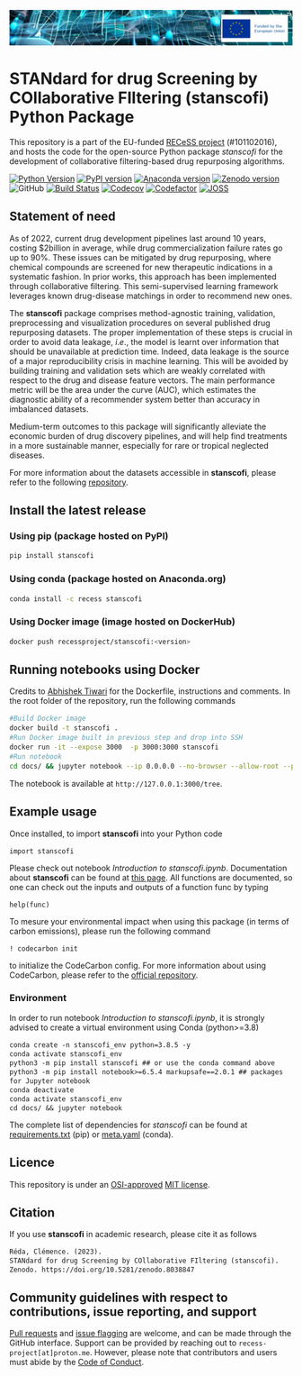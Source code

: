 ![funding logo](https://raw.githubusercontent.com/RECeSS-EU-Project/RECeSS-EU-Project.github.io/main/assets/images/header%2BEU_rescale.jpg)

# STANdard for drug Screening by COllaborative FIltering (stanscofi) Python Package

This repository is a part of the EU-funded [RECeSS project](https://recess-eu-project.github.io) (#101102016), and hosts the code for the open-source Python package *stanscofi* for the development of collaborative filtering-based drug repurposing algorithms.

[![Python Version](https://img.shields.io/badge/python-3.8%7C3.9-pink)](https://badge.fury.io/py/stanscofi) [![PyPI version](https://img.shields.io/pypi/v/stanscofi.svg)](https://badge.fury.io/py/stanscofi) [![Anaconda version](https://anaconda.org/recess/stanscofi/badges/version.svg)](https://anaconda.org/recess/stanscofi) [![Zenodo version](https://zenodo.org/badge/DOI/10.5281/zenodo.8038847.svg)](https://doi.org/10.5281/zenodo.8038847) ![GitHub](https://img.shields.io/github/license/recess-eu-project/stanscofi.svg) [![Build Status](https://github.com/recess-eu-project/stanscofi/actions/workflows/post-push-test.yml/badge.svg)](https://github.com/recess-eu-project/stanscofi/actions/workflows/post-push-test.yml) [![Codecov](https://codecov.io/github/recess-eu-project/stanscofi/coverage.svg?branch=master)](https://codecov.io/github/recess-eu-project/stanscofi?branch=master) [![Codefactor](https://www.codefactor.io/repository/github/recess-eu-project/stanscofi/badge?style=plastic)](https://www.codefactor.io/repository/github/recess-eu-project/stanscofi) [![JOSS](https://joss.theoj.org/papers/8c32602b0c4b97e70c7a3bca5f3eebc0/status.svg)](https://joss.theoj.org/papers/8c32602b0c4b97e70c7a3bca5f3eebc0)

## Statement of need 

As of 2022, current drug development pipelines last around 10 years, costing $2billion in average, while drug commercialization failure rates go up to 90%. These issues can be mitigated by drug repurposing, where chemical compounds are screened for new therapeutic indications in a systematic fashion. In prior works, this approach has been implemented through collaborative filtering. This semi-supervised learning framework leverages known drug-disease matchings in order to recommend new ones.

The **stanscofi** package comprises method-agnostic training, validation, preprocessing and visualization procedures on several published drug repurposing datasets. The proper implementation of these steps is crucial in order to avoid data leakage, *i*.*e*., the model is learnt over information that should be unavailable at prediction time. Indeed, data leakage is the source of a major reproducibility crisis in machine learning. This will be avoided by building training and validation sets which are weakly correlated with respect to the drug and disease feature vectors. The main performance metric will be the area under the curve (AUC), which estimates the diagnostic ability of a recommender system better than accuracy in imbalanced datasets.

Medium-term outcomes to this package will significantly alleviate the economic burden of drug discovery pipelines, and will help find treatments in a more sustainable manner, especially for rare or tropical neglected diseases.

For more information about the datasets accessible in **stanscofi**, please refer to the following [repository](https://github.com/RECeSS-EU-Project/drug-repurposing-datasets).

## Install the latest release

### Using pip (package hosted on PyPI)

```bash
pip install stanscofi
```

### Using conda (package hosted on Anaconda.org)

```bash
conda install -c recess stanscofi
```

### Using Docker image (image hosted on DockerHub)

```bash
docker push recessproject/stanscofi:<version>
```

## Running notebooks using Docker

Credits to [Abhishek Tiwari](https://github.com/abhishektiwari) for the Dockerfile, instructions and comments. In the root folder of the repository, run the following commands

```bash
#Build Docker image
docker build -t stanscofi .
#Run Docker image built in previous step and drop into SSH
docker run -it --expose 3000  -p 3000:3000 stanscofi 
#Run notebook
cd docs/ && jupyter notebook --ip 0.0.0.0 --no-browser --allow-root --port 3000 
```

The notebook is available at ``http://127.0.0.1:3000/tree``.

## Example usage

Once installed, to import **stanscofi** into your Python code

```
import stanscofi
```

Please check out notebook *Introduction to stanscofi.ipynb*. Documentation about **stanscofi** can be found at [this page](https://recess-eu-project.github.io/stanscofi/). All functions are documented, so one can check out the inputs and outputs of a function func by typing

```
help(func)
```

To mesure your environmental impact when using this package (in terms of carbon emissions), please run the following command

```
! codecarbon init
```

 to initialize the CodeCarbon config. For more information about using CodeCarbon, please refer to the [official repository](https://github.com/mlco2/codecarbon).

### Environment

In order to run notebook *Introduction to stanscofi.ipynb*, it is strongly advised to create a virtual environment using Conda (python>=3.8)

```
conda create -n stanscofi_env python=3.8.5 -y
conda activate stanscofi_env
python3 -m pip install stanscofi ## or use the conda command above
python3 -m pip install notebook>=6.5.4 markupsafe==2.0.1 ## packages for Jupyter notebook
conda deactivate
conda activate stanscofi_env
cd docs/ && jupyter notebook
```

The complete list of dependencies for *stanscofi* can be found at [requirements.txt](https://raw.githubusercontent.com/RECeSS-EU-Project/stanscofi/master/pip/requirements.txt) (pip) or [meta.yaml](https://raw.githubusercontent.com/RECeSS-EU-Project/stanscofi/master/conda/meta.yaml) (conda).

## Licence

This repository is under an [OSI-approved](https://opensource.org/licenses/) [MIT license](https://raw.githubusercontent.com/RECeSS-EU-Project/stanscofi/master/LICENSE). 

## Citation

If you use **stanscofi** in academic research, please cite it as follows

```
Réda, Clémence. (2023). 
STANdard for drug Screening by COllaborative FIltering (stanscofi). 
Zenodo. https://doi.org/10.5281/zenodo.8038847
```

## Community guidelines with respect to contributions, issue reporting, and support

[Pull requests](https://github.com/RECeSS-EU-Project/stanscofi/pulls) and [issue flagging](https://github.com/RECeSS-EU-Project/stanscofi/issues) are welcome, and can be made through the GitHub interface. Support can be provided by reaching out to ``recess-project[at]proton.me``. However, please note that contributors and users must abide by the [Code of Conduct](https://github.com/RECeSS-EU-Project/stanscofi/blob/master/CODE%20OF%20CONDUCT.md).

